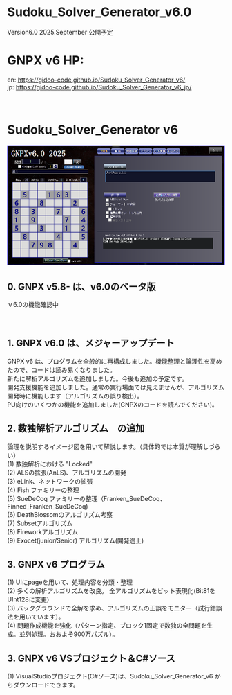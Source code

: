 # Sudoku_Solver_Generator_v6.0
 Version6.0 2025.September 公開予定

# GNPX v6 HP:
 en: https://gidoo-code.github.io/Sudoku_Solver_Generator_v6/<br>
 jp: https://gidoo-code.github.io/Sudoku_Solver_Generator_v6_jp/<br>
<br><br>
# Sudoku_Solver_Generator v6
![GNPX](./images0/GNPX_start.png)<br>

## 0. GNPX v5.8- は、v6.0のベータ版<br>
 ｖ6.0の機能確認中<br><br><br>


## 1. GNPX v6.0 は、メジャーアップデート<br>
 GNPX v6 は、プログラムを全般的に再構成しました。機能整理と論理性を高めたので、コードは読み易くなりました。<br>
 新たに解析アルゴリズムを追加しました。今後も追加の予定です。<br>
 開発支援機能を追加しました。通常の実行場面では見えませんが、アルゴリズム開発時に機能します（アルゴリズムの誤り検出）。<br>
 PU向けのいくつかの機能を追加しました(GNPXのコードを読んでください)。<br>


## 2. 数独解析アルゴリズム　の追加<br>
 論理を説明するイメージ図を用いて解説します。（具体的では本質が理解しづらい）<br>
 (1) 数独解析における "Locked"<br>
 (2) ALSの拡張(AnLS)、アルゴリズムの開発<br>
 (3) eLink、ネットワークの拡張<br>
 (4) Fish ファミリーの整理<br>
 (5) SueDeCoq ファミリーの整理（Franken_SueDeCoq、Finned_Franken_SueDeCoq)<br>
 (6) DeathBlossomのアルゴリズム考察<br>
 (7) Subsetアルゴリズム<br>
 (8) Fireworkアルゴリズム<br>
 (9) Exocet(junior/Senior) アルゴリズム(開発途上)<br>

## 3. GNPX v6 プログラム<br>
 (1) UIにpageを用いて、処理内容を分類・整理<br>
 (2) 多くの解析アルゴリズムを改良。 全アルゴリズムをビット表現化(Bit81をUInt128に変更)<br>
 (3) バックグラウンドで全解を求め、アルゴリズムの正誤をモニター（試行錯誤法を用いています）。<br>
 (4) 問題作成機能を強化（パターン指定、ブロック1固定で数独の全問題を生成。並列処理。おおよそ900万パズル）。<br>

## 3. GNPX v6 VSプロジェクト＆C#ソース<br>
 (1) VisualStudioプロジェクト(C#ソース)は、Sudoku_Solver_Generator_v6 からダウンロードできます。<br>